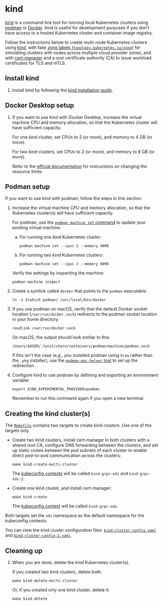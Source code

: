 # kind

[kind](https://kind.sigs.k8s.io/) is a command-line tool for running local
Kubernetes clusters using [podman](https://podman.io/) or
[Docker](https://www.docker.com/).
kind is useful for development purposes if you don't have access to a hosted
Kubernetes cluster and container image registry.

Follow the instructions below to create multi-node Kubernetes clusters using
[kind](docs/kind.md), with fake
[zone labels (`topology.kubernetes.io/zone`)](https://kubernetes.io/docs/reference/labels-annotations-taints/#topologykubernetesiozone)
for simulating clusters with nodes across multiple cloud provider zones, and
with [cert-manager](https://cert-manager.io/docs/) and a root certificate
authority (CA) to issue workload certificates for TLS and mTLS.

## Install kind

1.  Install kind by following the
    [kind installation guide](https://kind.sigs.k8s.io/docs/user/quick-start#installation).

## Docker Desktop setup

1.  If you want to use kind with Docker Desktop, increase the virtual machine
    CPU and memory allocation, so that the Kubernetes cluster will have
    sufficient capacity.

    For one kind cluster, set CPUs to 2 (or more), and memory to 4 GB (or more).

    For two kind clusters, set CPUs to 2 (or more), and memory to 8 GB (or more).

    Refer to the
    [official documentation](https://docs.docker.com/desktop/settings/mac/#resources)
    for instructions on changing the resource limits.

## Podman setup

If you want to use kind with podman, follow the steps in this section.

<style>ol ol { list-style-type: lower-alpha; }</style>

1.  Increase the virtual machine CPU and memory allocation, so that the
    Kubernetes cluster(s) will have sufficient capacity.

    For podman, use the
    [`podman machine set` command](https://docs.podman.io/en/latest/markdown/podman-machine-set.1.html)
    to update your existing virtual machine.

    1.  For running one kind Kubernetes cluster:

        ```shell
        podman machine set --cpus 2 --memory 4096
        ```

    2.  For running two kind Kubernetes clusters:

        ```shell
        podman machine set --cpus 2 --memory 8096
        ```

    Verify the settings by inspecting the machine:

    ```shell
    podman machine inspect
    ```

2.  Create a symlink called `docker` that points to the `podman` executable:

    ```shell
    ln -s $(which podman) /usr/local/bin/docker
    ```

3.  If you use podman on macOS, verify that the default Docker socket location
    (`/var/run/docker.sock`) redirects to the podman socket location in your
    home directory:

    ```shell
    readlink /var/run/docker.sock
    ```

    On macOS, the output should look similar to this:

    ```shell
    /Users/$USER/.local/share/containers/podman/machine/podman.sock
    ```

    If this isn't the case (e.g., you installed podman using `brew` rather
    than the `.pkg` installer), use the
    [`podman-mac-helper` tool](https://podman-desktop.io/docs/migrating-from-docker/using-podman-mac-helper)
    to set up the redirection.

4.  Configure kind to use podman by defining and exporting an environment
    variable:

    ```shell
    export KIND_EXPERIMENTAL_PROVIDER=podman
    ```

    Remember to run this command again if you open a new terminal.

## Creating the kind cluster(s)

The [`Makefile`](../Makefile) contains two targets to create kind clusters.
Use one of the targets only.

- Create two kind clusters, install cert-manager in both clusters with a
  shared root CA, configure DNS forwarding between the clusters, and set up
  static routes between the pod subnets of each cluster to enable direct
  pod-to-pod communication across the clusters:

  ```shell
  make kind-create-multi-cluster
  ```

  The
  [kubeconfig contexts](https://kubernetes.io/docs/concepts/configuration/organize-cluster-access-kubeconfig/#context)
  will be called `kind-grpc-xds` and `kind-grpc-xds-2`.

- Create one kind cluster, and install cert-manager:

  ```shell
  make kind-create
  ```

  The
  [kubeconfig context](https://kubernetes.io/docs/concepts/configuration/organize-cluster-access-kubeconfig/#context)
  will be called `kind-grpc-xds`.

Both targets set the `xds` namespace as the default namespace for the
kubeconfig contexts.

You can view the kind cluster configuration files:
[`kind-cluster-config.yaml`](kind-cluster-config.yaml) and
[`kind-cluster-config-2.yaml`](kind-cluster-config-2.yaml).

## Cleaning up

1.  When you are done, delete the kind Kubernetes cluster(s).

    If you created two kind clusters, delete both:

    ```shell
    make kind-delete-multi-cluster
    ```

    Or, if you created only one kind cluster, delete it:

    ```shell
    make kind-delete
    ```
